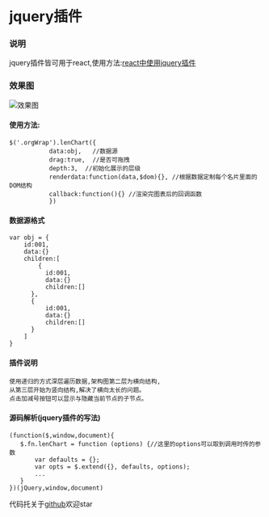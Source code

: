 # jquery插件
<!-- 说明 -->
### 说明
jquery插件皆可用于react,使用方法:[react中使用jquery插件](https://github.com/liubin915249126/react-study/blob/master/jquery-in-react.md)
### 效果图
![效果图](https://github.com/liubin915249126/javascript/blob/master/lencharts/image/lenchart.gif)
#### 使用方法:
  ```
  $('.orgWrap').lenChart({
             data:obj,   //数据源
             drag:true,  //是否可拖拽
             depth:3,  //初始化展示的层级
             renderdata:function(data,$dom){}, //根据数据定制每个名片里面的DOM结构
             callback:function(){} //渲染完图表后的回调函数    
             })
  ``` 
#### 数据源格式
  ```
  var obj = {
      id:001,
      data:{}
      children:[
          {
            id:001,
            data:{}
            children:[]
        },
        {
            id:001,
            data:{}
            children:[]
        }
      ]
  }
  ``` 
#### 插件说明
    使用递归的方式深层遍历数据,架构图第二层为横向结构,
    从第三层开始为竖向结构,解决了横向太长的问题。
    点击加减号按钮可以显示与隐藏当前节点的子节点。
#### 源码解析(jquery插件的写法)
    
 ```
 (function($,window,document){
    $.fn.lenChart = function (options) {//这里的options可以取到调用时传的参数
        var defaults = {};
        var opts = $.extend({}, defaults, options);
        ...
    }
 })(jQuery,window,document) 
 ```
 代码托关于[github](https://github.com/liubin915249126/javascript/tree/master/lencharts#jquery%E6%8F%92%E4%BB%B6)欢迎star   